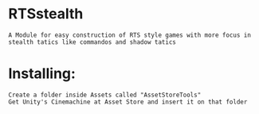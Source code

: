 # RTSstealth
	A Module for easy construction of RTS style games with more focus in stealth tatics like commandos and shadow tatics

# Installing:
	Create a folder inside Assets called "AssetStoreTools"
	Get Unity's Cinemachine at Asset Store and insert it on that folder
